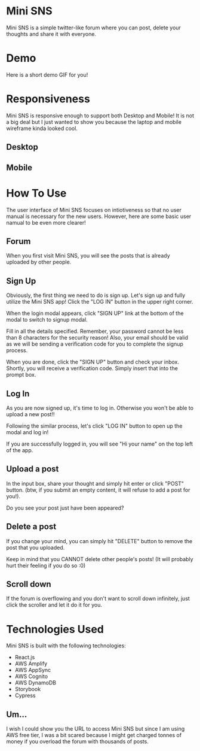 # Mini SNS

Mini SNS is a simple twitter-like forum where you can post, delete your thoughts and share it with everyone.

# Demo

Here is a short demo GIF for you!

# Responsiveness

Mini SNS is responsive enough to support both Desktop and Mobile! It is not a big deal but I just wanted to show you because the laptop and mobile wireframe kinda looked cool.

## Desktop

## Mobile

# How To Use

The user interface of Mini SNS focuses on intiotiveness so that no user manual is necessary for the new users. However, here are some basic user namual to be even more clearer!

## Forum

When you first visit Mini SNS, you will see the posts that is already uploaded by other people.

## Sign Up

Obviously, the first thing we need to do is sign up. Let's sign up and fully utilize the Mini SNS app! Click the "LOG IN" button in the upper right corner.

When the login modal appears, click "SIGN UP" link at the bottom of the modal to switch to signup modal.

Fill in all the details specified. Remember, your password cannot be less than 8 characters for the security reason! Also, your email should be valid as we will be sending a verification code for you to complete the signup process.

When you are done, click the "SIGN UP" button and check your inbox. Shortly, you will receive a verification code. Simply insert that into the prompt box.

## Log In

As you are now signed up, it's time to log in. Otherwise you won't be able to upload a new post!!

Following the similar process, let's click "LOG IN" button to open up the modal and log in!

If you are successfully logged in, you will see "Hi your name" on the top left of the app.

## Upload a post

In the input box, share your thought and simply hit enter or click "POST" button. (btw, if you submit an empty content, it will refuse to add a post for you!).

Do you see your post just have been appeared?

## Delete a post

If you change your mind, you can simply hit "DELETE" button to remove the post that you uploaded.

Keep in mind that you CANNOT delete other people's posts! (It will probably hurt their feeling if you do so :0)

## Scroll down

If the forum is overflowing and you don't want to scroll down infinitely, just click the scroller and let it do it for you.

# Technologies Used

Mini SNS is built with the following technologies:

- React.js
- AWS Amplify
- AWS AppSync
- AWS Cognito
- AWS DynamoDB
- Storybook
- Cypress

## Um...

I wish I could show you the URL to access Mini SNS but since I am using AWS free tier, I was a bit scared because I might get charged tonnes of money if you overload the forum with thousands of posts.
